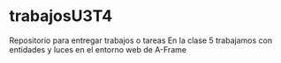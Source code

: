 # trabajosU3T4
Repositorio para entregar trabajos o tareas 
En la clase 5 trabajamos con entidades y luces en el entorno web de A-Frame